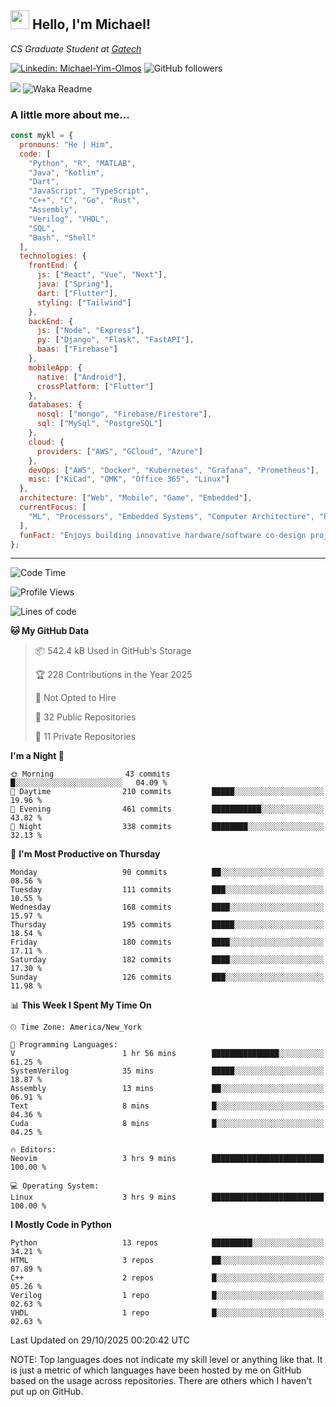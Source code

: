 <h2><img src="https://emojis.slackmojis.com/emojis/images/1531849430/4246/blob-sunglasses.gif?1531849430" width="30"/> Hello, I'm Michael!</h2>
<p><em>CS Graduate Student at <a href="https://www.gatech.edu/">Gatech</em></p>

[![Linkedin: Michael-Yim-Olmos](https://img.shields.io/badge/-mykl-blue?style=flat-square&logo=Linkedin&logoColor=white&link=https://www.linkedin.com/in/michael-yim-olmos/)](https://www.linkedin.com/in/michael-yim-olmos/)
![GitHub followers](https://img.shields.io/github/followers/MyKl-Y?label=Follow&style=social)
<!--[![website](https://img.shields.io/badge/Website-46a2f1.svg?&style=flat-square&logo=Google-Chrome&logoColor=white&link=https://anmolsingh.me/)](https://anmolsingh.me/)-->
![](https://visitor-badge.glitch.me/badge?page_id=anmol098.anmol098)
![Waka Readme](https://github.com/anmol098/anmol098/workflows/Waka%20Readme/badge.svg)

<!--👇 Hit in your console or terminal to connect with me.

```bash
npx anmol
```
**👆 This command line tool can be found at [npx anmol](https://github.com/anmol098/npx_card)**-->

### A little more about me...  

```javascript
const mykl = {
  pronouns: "He | Him",
  code: [
    "Python", "R", "MATLAB",
    "Java", "Kotlin",
    "Dart",
    "JavaScript", "TypeScript",
    "C++", "C", "Go", "Rust",
    "Assembly",
    "Verilog", "VHDL",
    "SQL",
    "Bash", "Shell"
  ],
  technologies: {
    frontEnd: {
      js: ["React", "Vue", "Next"],
      java: ["Spring"],
      dart: ["Flutter"],
      styling: ["Tailwind"]
    },
    backEnd: {
      js: ["Node", "Express"],
      py: ["Django", "Flask", "FastAPI"],
      baas: ["Firebase"]
    },
    mobileApp: {
      native: ["Android"],
      crossPlatform: ["Flutter"]
    },
    databases: {
      nosql: ["mongo", "Firebase/Firestore"],
      sql: ["MySql", "PostgreSQL"]
    },
    cloud: {
      providers: ["AWS", "GCloud", "Azure"]
    },
    devOps: ["AWS", "Docker", "Kubernetes", "Grafana", "Prometheus"],
    misc: ["KiCad", "QMK", "Office 365", "Linux"]
  },
  architecture: ["Web", "Mobile", "Game", "Embedded"],
  currentFocus: [
    "ML", "Processors", "Embedded Systems", "Computer Architecture", "Robotics", "RISC-V", "Hardware", "Data Science", "HPC"
  ],
  funFact: "Enjoys building innovative hardware/software co-design projects and exploring robotics."
};

```

---
<!--START_SECTION:waka-->
![Code Time](http://img.shields.io/badge/Code%20Time-571%20hrs%2052%20mins-blue)

![Profile Views](http://img.shields.io/badge/Profile%20Views-0-blue)

![Lines of code](https://img.shields.io/badge/From%20Hello%20World%20I%27ve%20Written-19.1%20million%20lines%20of%20code-blue)

**🐱 My GitHub Data** 

> 📦 542.4 kB Used in GitHub's Storage 
 > 
> 🏆 228 Contributions in the Year 2025
 > 
> 🚫 Not Opted to Hire
 > 
> 📜 32 Public Repositories 
 > 
> 🔑 11 Private Repositories 
 > 
**I'm a Night 🦉** 

```text
🌞 Morning                43 commits          █░░░░░░░░░░░░░░░░░░░░░░░░   04.09 % 
🌆 Daytime                210 commits         █████░░░░░░░░░░░░░░░░░░░░   19.96 % 
🌃 Evening                461 commits         ███████████░░░░░░░░░░░░░░   43.82 % 
🌙 Night                  338 commits         ████████░░░░░░░░░░░░░░░░░   32.13 % 
```
📅 **I'm Most Productive on Thursday** 

```text
Monday                   90 commits          ██░░░░░░░░░░░░░░░░░░░░░░░   08.56 % 
Tuesday                  111 commits         ███░░░░░░░░░░░░░░░░░░░░░░   10.55 % 
Wednesday                168 commits         ████░░░░░░░░░░░░░░░░░░░░░   15.97 % 
Thursday                 195 commits         █████░░░░░░░░░░░░░░░░░░░░   18.54 % 
Friday                   180 commits         ████░░░░░░░░░░░░░░░░░░░░░   17.11 % 
Saturday                 182 commits         ████░░░░░░░░░░░░░░░░░░░░░   17.30 % 
Sunday                   126 commits         ███░░░░░░░░░░░░░░░░░░░░░░   11.98 % 
```


📊 **This Week I Spent My Time On** 

```text
🕑︎ Time Zone: America/New_York

💬 Programming Languages: 
V                        1 hr 56 mins        ███████████████░░░░░░░░░░   61.25 % 
SystemVerilog            35 mins             █████░░░░░░░░░░░░░░░░░░░░   18.87 % 
Assembly                 13 mins             ██░░░░░░░░░░░░░░░░░░░░░░░   06.91 % 
Text                     8 mins              █░░░░░░░░░░░░░░░░░░░░░░░░   04.36 % 
Cuda                     8 mins              █░░░░░░░░░░░░░░░░░░░░░░░░   04.25 % 

🔥 Editors: 
Neovim                   3 hrs 9 mins        █████████████████████████   100.00 % 

💻 Operating System: 
Linux                    3 hrs 9 mins        █████████████████████████   100.00 % 
```

**I Mostly Code in Python** 

```text
Python                   13 repos            █████████░░░░░░░░░░░░░░░░   34.21 % 
HTML                     3 repos             ██░░░░░░░░░░░░░░░░░░░░░░░   07.89 % 
C++                      2 repos             █░░░░░░░░░░░░░░░░░░░░░░░░   05.26 % 
Verilog                  1 repo              █░░░░░░░░░░░░░░░░░░░░░░░░   02.63 % 
VHDL                     1 repo              █░░░░░░░░░░░░░░░░░░░░░░░░   02.63 % 
```




 Last Updated on 29/10/2025 00:20:42 UTC
<!--END_SECTION:waka-->

NOTE: Top languages does not indicate my skill level or anything like that. It is just a metric of which languages have been hosted by me on GitHub based on the usage across repositories. There are others which I haven't put up on GitHub.
